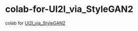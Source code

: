 # colab-for-UI2I_via_StyleGAN2
colab for [UI2I_via_StyleGAN2](https://github.com/HideUnderBush/UI2I_via_StyleGAN2)
